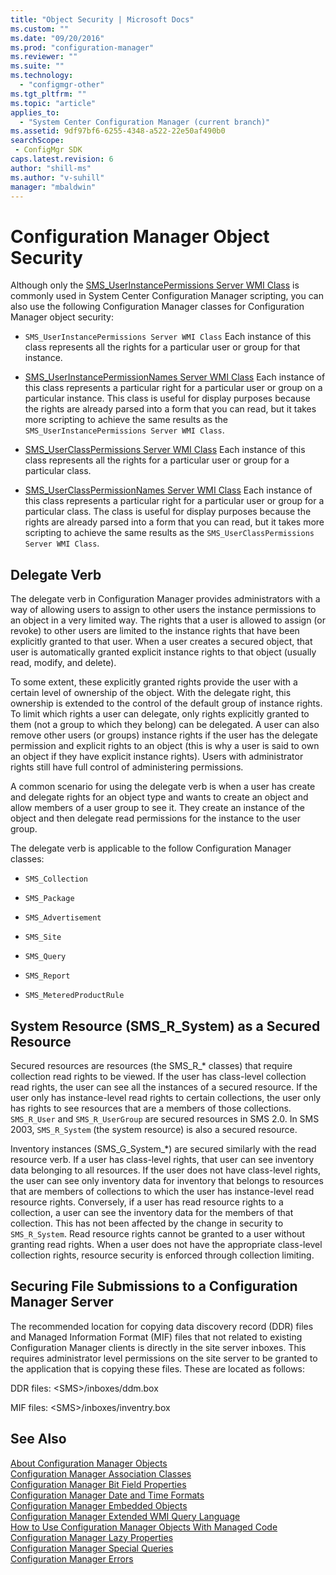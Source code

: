 ```yaml
---
title: "Object Security | Microsoft Docs"
ms.custom: ""
ms.date: "09/20/2016"
ms.prod: "configuration-manager"
ms.reviewer: ""
ms.suite: ""
ms.technology:
  - "configmgr-other"
ms.tgt_pltfrm: ""
ms.topic: "article"
applies_to:
  - "System Center Configuration Manager (current branch)"
ms.assetid: 9df97bf6-6255-4348-a522-22e50af490b0searchScope: - ConfigMgr SDK
caps.latest.revision: 6
author: "shill-ms"
ms.author: "v-suhill"
manager: "mbaldwin"
---
```

# Configuration Manager Object Security
Although only the [SMS_UserInstancePermissions Server WMI Class](../../../develop/reference/misc/sms_userinstancepermissions-server-wmi-class.md) is commonly used in System Center Configuration Manager scripting, you can also use the following Configuration Manager classes for Configuration Manager object security:  

-   `SMS_UserInstancePermissions Server WMI Class` Each instance of this class represents all the rights for a particular user or group for that instance.  

-   [SMS_UserInstancePermissionNames Server WMI Class](../../../develop/reference/misc/sms_userinstancepermissionnames-server-wmi-class.md) Each instance of this class represents a particular right for a particular user or group on a particular instance. This class is useful for display purposes because the rights are already parsed into a form that you can read, but it takes more scripting to achieve the same results as the `SMS_UserInstancePermissions Server WMI Class`.  

-   [SMS_UserClassPermissions Server WMI Class](../../../develop/reference/misc/sms_userclasspermissions-server-wmi-class.md) Each instance of this class represents all the rights for a particular user or group for a particular class.  

-   [SMS_UserClassPermissionNames Server WMI Class](../../../develop/reference/misc/sms_userclasspermissionnames-server-wmi-class.md) Each instance of this class represents a particular right for a particular user or group for a particular class. The class is useful for display purposes because the rights are already parsed into a form that you can read, but it takes more scripting to achieve the same results as the `SMS_UserClassPermissions Server WMI Class`.  

## Delegate Verb  
 The delegate verb in Configuration Manager provides administrators with a way of allowing users to assign to other users the instance permissions to an object in a very limited way. The rights that a user is allowed to assign (or revoke) to other users are limited to the instance rights that have been explicitly granted to that user. When a user creates a secured object, that user is automatically granted explicit instance rights to that object (usually read, modify, and delete).  

 To some extent, these explicitly granted rights provide the user with a certain level of ownership of the object. With the delegate right, this ownership is extended to the control of the default group of instance rights. To limit which rights a user can delegate, only rights explicitly granted to them (not a group to which they belong) can be delegated. A user can also remove other users (or groups) instance rights if the user has the delegate permission and explicit rights to an object (this is why a user is said to own an object if they have explicit instance rights). Users with administrator rights still have full control of administering permissions.  

 A common scenario for using the delegate verb is when a user has create and delegate rights for an object type and wants to create an object and allow members of a user group to see it. They create an instance of the object and then delegate read permissions for the instance to the user group.  

 The delegate verb is applicable to the follow Configuration Manager classes:  

-   `SMS_Collection`  

-   `SMS_Package`  

-   `SMS_Advertisement`  

-   `SMS_Site`  

-   `SMS_Query`  

-   `SMS_Report`  

-   `SMS_MeteredProductRule`  

## System Resource (SMS_R_System) as a Secured Resource  
 Secured resources are resources (the SMS_R_* classes) that require collection read rights to be viewed. If the user has class-level collection read rights, the user can see all the instances of a secured resource. If the user only has instance-level read rights to certain collections, the user only has rights to see resources that are a members of those collections. `SMS_R_User` and `SMS_R_UserGroup` are secured resources in SMS 2.0. In SMS 2003, `SMS_R_System` (the system resource) is also a secured resource.  

 Inventory instances (SMS_G_System_*) are secured similarly with the read resource verb. If a user has class-level rights, that user can see inventory data belonging to all resources. If the user does not have class-level rights, the user can see only inventory data for inventory that belongs to resources that are members of collections to which the user has instance-level read resource rights. Conversely, if a user has read resource rights to a collection, a user can see the inventory data for the members of that collection. This has not been affected by the change in security to `SMS_R_System`. Read resource rights cannot be granted to a user without granting read rights. When a user does not have the appropriate class-level collection rights, resource security is enforced through collection limiting.  

## Securing File Submissions to a Configuration Manager Server  
 The recommended location for copying data discovery record (DDR) files and Managed Information Format (MIF) files that not related to existing Configuration Manager clients is directly in the site server inboxes. This requires administrator level permissions on the site server to be granted to the application that is  copying these files. These are located as follows:  

 DDR files: \<SMS>/inboxes/ddm.box  

 MIF files: \<SMS>/inboxes/inventry.box  

## See Also  
 [About Configuration Manager Objects](../../../develop/core/understand/about-configuration-manager-objects.md)   
 [Configuration Manager Association Classes](../../../develop/core/understand/association-classes.md)   
 [Configuration Manager Bit Field Properties](../../../develop/core/understand/configuration-manager-bit-field-properties.md)   
 [Configuration Manager Date and Time Formats](../../../develop/core/understand/date-and-time-formats.md)   
 [Configuration Manager Embedded Objects](../../../develop/core/understand/embedded-objects.md)   
 [Configuration Manager Extended WMI Query Language](../../../develop/core/understand/extended-wmi-query-language.md)   
 [How to Use Configuration Manager Objects With Managed Code](../../../develop/core/understand/how-to-use-configuration-manager-objects-with-managed-code.md)   
 [Configuration Manager Lazy Properties](../../../develop/core/understand/configuration-manager-lazy-properties.md)   
 [Configuration Manager Special Queries](../../../develop/core/understand/special-queries.md)   
 [Configuration Manager Errors](../../../develop/core/understand/configuration-manager-errors.md)
